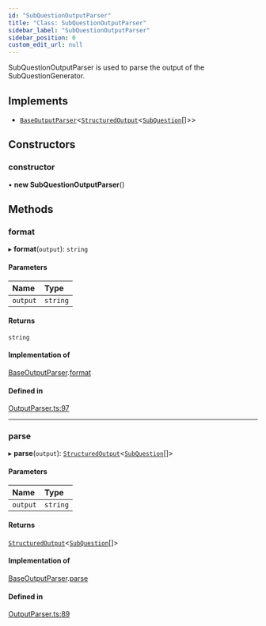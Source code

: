 ```yaml
---
id: "SubQuestionOutputParser"
title: "Class: SubQuestionOutputParser"
sidebar_label: "SubQuestionOutputParser"
sidebar_position: 0
custom_edit_url: null
---
```


SubQuestionOutputParser is used to parse the output of the SubQuestionGenerator.

## Implements

- [`BaseOutputParser`](../interfaces/BaseOutputParser.md)<[`StructuredOutput`](../interfaces/StructuredOutput.md)<[`SubQuestion`](../interfaces/SubQuestion.md)[]\>\>

## Constructors

### constructor

• **new SubQuestionOutputParser**()

## Methods

### format

▸ **format**(`output`): `string`

#### Parameters

| Name | Type |
| :------ | :------ |
| `output` | `string` |

#### Returns

`string`

#### Implementation of

[BaseOutputParser](../interfaces/BaseOutputParser.md).[format](../interfaces/BaseOutputParser.md#format)

#### Defined in

[OutputParser.ts:97](https://github.com/run-llama/LlamaIndexTS/blob/3e85a90/packages/core/src/OutputParser.ts#L97)

___

### parse

▸ **parse**(`output`): [`StructuredOutput`](../interfaces/StructuredOutput.md)<[`SubQuestion`](../interfaces/SubQuestion.md)[]\>

#### Parameters

| Name | Type |
| :------ | :------ |
| `output` | `string` |

#### Returns

[`StructuredOutput`](../interfaces/StructuredOutput.md)<[`SubQuestion`](../interfaces/SubQuestion.md)[]\>

#### Implementation of

[BaseOutputParser](../interfaces/BaseOutputParser.md).[parse](../interfaces/BaseOutputParser.md#parse)

#### Defined in

[OutputParser.ts:89](https://github.com/run-llama/LlamaIndexTS/blob/3e85a90/packages/core/src/OutputParser.ts#L89)
